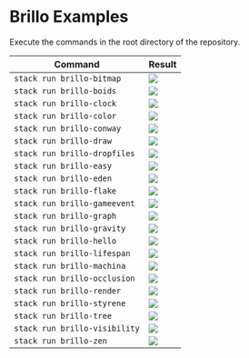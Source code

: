 # Brillo Examples

Execute the commands in the root directory of the repository.

Command | Result
--------|--------
`stack run brillo-bitmap`     | <img src="picture/Bitmap/screenshot.png" style="max-height: 250px"/>
`stack run brillo-boids`      | <img src="picture/Boids/screenshot.png" style="max-height: 250px"/>
`stack run brillo-clock`      | <img src="picture/Clock/screenshot.png" style="max-height: 250px"/>
`stack run brillo-color`      | <img src="picture/Color/screenshot.png" style="max-height: 250px"/>
`stack run brillo-conway`     | <img src="picture/Conway/screenshot.png" style="max-height: 250px"/>
`stack run brillo-draw`       | <img src="picture/Draw/screenshot.png" style="max-height: 250px"/>
`stack run brillo-dropfiles`  | <img src="picture/DropFiles/screenshot.png" style="max-height: 250px"/>
`stack run brillo-easy`       | <img src="picture/Easy/screenshot.png" style="max-height: 250px"/>
`stack run brillo-eden`       | <img src="picture/Eden/screenshot.png" style="max-height: 250px"/>
`stack run brillo-flake`      | <img src="picture/Flake/screenshot.png" style="max-height: 250px"/>
`stack run brillo-gameevent`  | <img src="picture/GameEvent/screenshot.png" style="max-height: 250px"/>
`stack run brillo-graph`      | <img src="picture/Graph/screenshot.png" style="max-height: 250px"/>
`stack run brillo-gravity`    | <img src="picture/Gravity/screenshot.png" style="max-height: 250px"/>
`stack run brillo-hello`      | <img src="picture/Hello/screenshot.png" style="max-height: 250px"/>
`stack run brillo-lifespan`   | <img src="picture/Lifespan/screenshot.png" style="max-height: 250px"/>
`stack run brillo-machina`    | <img src="picture/Machina/screenshot.png" style="max-height: 250px"/>
`stack run brillo-occlusion`  | <img src="picture/Occlusion/screenshot.png" style="max-height: 250px"/>
`stack run brillo-render`     | <img src="picture/Render/screenshot.png" style="max-height: 250px"/>
`stack run brillo-styrene`    | <img src="picture/Styrene/screenshot.png" style="max-height: 250px"/>
`stack run brillo-tree`       | <img src="picture/Tree/screenshot.png" style="max-height: 250px"/>
`stack run brillo-visibility` | <img src="picture/Visibility/screenshot.png" style="max-height: 250px"/>
`stack run brillo-zen`        | <img src="picture/Zen/screenshot.png" style="max-height: 250px"/>
